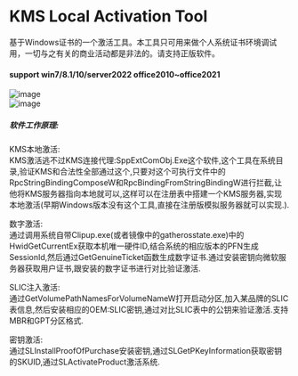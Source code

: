 # KMS Local Activation Tool  
基于Windows证书的一个激活工具。本工具只可用来做个人系统证书环境调试用，一切与之有关的商业活动都是非法的。请支持正版软件。

#### support win7/8.1/10/server2022 office2010~office2021

![image](https://github.com/laomms/KmsTool/blob/main/kms.JPG)     
![image](https://github.com/laomms/KmsTool/blob/main/kms2.png)   


##### 软件工作原理:  
KMS本地激活:  
KMS激活逃不过KMS连接代理:SppExtComObj.Exe这个软件,这个工具在系统目录,验证KMS和合法性全部通过这个,只要对这个可执行文件中的RpcStringBindingComposeW和RpcBindingFromStringBindingW进行拦截,让他将KMS服务器指向本地就可以,这样可以在注册表中搭建一个KMS服务器,实现本地激活(早期Windows版本没有这个工具,直接在注册版模拟服务器就可以实现.).

数字激活:  
通过调用系统自带Clipup.exe(或者镜像中的gatherosstate.exe)中的HwidGetCurrentEx获取本机唯一硬件ID,结合系统的相应版本的PFN生成SessionId,然后通过GetGenuineTicket函数生成数字证书.通过安装密钥向微软服务器获取用户证书,跟安装的数字证书进行对比验证激活.

SLIC注入激活:  
通过GetVolumePathNamesForVolumeNameW打开启动分区,加入某品牌的SLIC表信息,然后安装相应的OEM:SLIC密钥,通过对比SLIC表中的公钥来验证激活.支持MBR和GPT分区格式.

密钥激活:  
通过SLInstallProofOfPurchase安装密钥,通过SLGetPKeyInformation获取密钥的SKUID,通过SLActivateProduct激活系统.


















